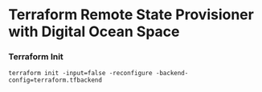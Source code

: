 # Terraform Remote State Provisioner with Digital Ocean Space

### Terraform Init

`terraform init -input=false -reconfigure -backend-config=terraform.tfbackend`
